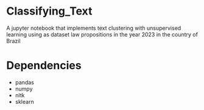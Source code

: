 # Classifying_Text
A jupyter notebook that implements text clustering with unsupervised learning using as dataset law propositions in the year 2023 in the country of Brazil

# Dependencies
* pandas
* numpy
* nltk
* sklearn

